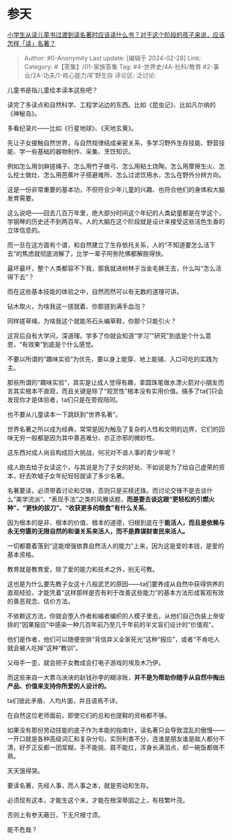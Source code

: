 # 参天
[小学生从读儿童书过渡到读名著时应该读什么书？对于这个阶段的孩子来说，应该怎样「读」名著？](https://www.zhihu.com/question/643197930/answer/3412021093)

> Author: #0-Anonymity
> Last update: [编辑于 2024-02-28]
> Link:
> Category: #【答集】/01-家族答集 
> Tag: #4-世界史/4A-社科/教育 #2-事业/2A-功夫/1-核心能力/旷野生存 
> 评论区:
> 泛讨论:

儿童书是指儿童绘本读本这些吧？

读完了多读点和自然科学、工程学沾边的东西。比如《昆虫记》、比如凡尔纳的《神秘岛》。

多看纪录片——比如《行星地球》、《天地玄黄》。

先让子女接触自然世界，与自然规律结成亲密关系，多学习野外生存技能、野营技能、学一些基础的器物制作、采集、烹饪知识。

例如怎么用剑麻搓绳子、怎么用竹子做弓、怎么用粘土烧陶，怎么用摩擦生火、怎么挖土做灶、怎么用芭蕉叶子搭避难所、怎么过滤饮用水，怎么在野外分辨方向。

这是一份非常重要的基本功，不但符合少年儿童的兴趣、也符合他们的身体和大脑发育需要。

这么说吧——回去几百万年里，绝大部分时间这个年纪的人类幼童都是在学这个，学钢琴的历史还不到两百年。人的大脑在这个阶段就是设计来接受这些活色生香的立体信息的。

而一旦在这方面有个谱，和自然建立了生存依托关系，人的“不知道要怎么活下去”的焦虑就彻底消解了，比学一辈子阿弥陀佛都解脱得快。

最坏最坏，整个人类都容不下我，那我就进树林子当金毛狮王去，什么叫“怎么活得下去”？

而在这些基本技能的体验之中，自然而然可以有无数的道理可讲。

钻木取火，为啥我这一搓就着、你那搓到满手血泡？

同样搓草绳，为啥我这个就能吊石头编草鞋，你那个只能引火？

这背后自有大学问，深道理。学多了你就会知道“学习”“研究”到底是个什么意思，“有效果”到底是个什么感觉。

不要以所谓的“趣味实验”为优先，要以身上能穿、地上能铺、入口可吃的实践为主。

那些所谓的“趣味实验”，其实是让成人觉得有趣，拿圆珠笔做水漂火箭对小朋友而言其实根本不直观，而且关键是除了“观赏性”根本没有实用价值。搞多了ta们只会发现你才是体验者，ta们只是在旁观陪同。

也不要从儿童读本一下跳跃到“世界名著”。

世界名著之所以成为经典，常常是因为触及了复杂的人性和文明的边界，它们的回味无穷一般都是因为其中善恶难分、亦正亦邪的微妙性。

这东西对成人尚且构成巨大挑战，何况对不谙人事的青少年呢？

成人跑去给子女读这个，与其说是为了子女的好处、不如说是为了给自己虚荣的资本，好去吹嘘子女年纪轻轻就读了多少名著。

名著要读，必须带着讨论和交锋，否则只是买椟还珠。而讨论交锋不是去谈什么“美学流派”、“表现手法”之类的风雅话题，**而是要去谈这跟“更轻松的引燃火种”、“更快的拔刀”、“收获更多的粮食”有什么关系**。

因为根本的是非、根本的价值、根本的道德，归根到底在于**能活人，而且是依赖与永无穷匮的无限自然的和谐关系来活人，而不是靠谋财害民来活人。**

一切都要着落到“这能增强依靠自然活人的能力”上来，因为这是爱的本钱，是爱的基本资格。

教育就是教育爱，除了爱的能力和技术之外，别无可教。

这也是为什么要先教子女这十八般武艺的原因——ta们要养成从自然中获得供养的直观经验，才能凭着“这样那样是否有利于改善这些能力”的基本方法形成客观有效的善恶观念、估价方法。

不依赖这方法，你就会堕入作者和编者编织的人模子里去，从他们自己伪装上帝安排的“因果报应”中感染一种几百年前乃至几千年前的半文盲们设计的“价值观”。

他们是作者，他们可以随便安排“背信弃义全家死光”这种“报应”，或者“不肯吃人就会被人吃掉”这种“教训”。

父母手一歪，就会把子女教成会打电子游戏的埃及木乃伊。

而这些来自一大票乌泱泱的赵钱孙李的糊涂账，**并不是为帮助你随手从自然中掏出产品、价值来支持你所爱的人设计的。**

ta们彼此矛盾、人均片面，并且语焉不详。

在自然这位老师面前，即使它们的总和也提鞋的资格都不够。

如果没有那份劳动技能的底子作为本能的指南针，读名著只会导致混乱的傲慢——一开口就是各种高级词汇和复杂分句，实则利害不分，连谁是朋友谁是敌人都分不清，好歹正反都一团浆糊，手不能挑、肩不能扛，浑身长满泪点，却一碗饭都做不熟。

天天饿得哭。

要读名著，先经人事，而人事之本，就是劳动和生存。

必须现有这本，才能生这个末，才能在根深蒂固之上，有枝繁叶茂。

否则上有参天蔽日，下无尺根寸须。

能不危哉？